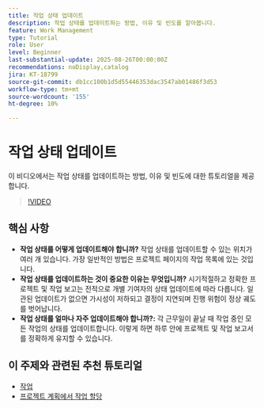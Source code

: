 ```yaml
---
title: 작업 상태 업데이트
description: 작업 상태를 업데이트하는 방법, 이유 및 빈도를 알아봅니다.
feature: Work Management
type: Tutorial
role: User
level: Beginner
last-substantial-update: 2025-08-26T00:00:00Z
recommendations: noDisplay,catalog
jira: KT-18799
source-git-commit: db1cc100b1d5d55446353dac3547ab01486f3d53
workflow-type: tm+mt
source-wordcount: '155'
ht-degree: 10%

---
```


# 작업 상태 업데이트

이 비디오에서는 작업 상태를 업데이트하는 방법, 이유 및 빈도에 대한 튜토리얼을 제공합니다.

>[!VIDEO](https://video.tv.adobe.com/v/3471167/?quality=12&learn=on&enablevpops)

## 핵심 사항

* **작업 상태를 어떻게 업데이트해야 합니까?** 작업 상태를 업데이트할 수 있는 위치가 여러 개 있습니다. 가장 일반적인 방법은 프로젝트 페이지의 작업 목록에 있는 것입니다.
* **작업 상태를 업데이트하는 것이 중요한 이유는 무엇입니까?** 시기적절하고 정확한 프로젝트 및 작업 보고는 전적으로 개별 기여자의 상태 업데이트에 따라 다릅니다. 일관된 업데이트가 없으면 가시성이 저하되고 결정이 지연되며 진행 위험이 정상 궤도를 벗어납니다.
* **작업 상태를 얼마나 자주 업데이트해야 합니까?:** 각 근무일이 끝날 때 작업 중인 모든 작업의 상태를 업데이트합니다. 이렇게 하면 하루 안에 프로젝트 및 작업 보고서를 정확하게 유지할 수 있습니다.


## 이 주제와 관련된 추천 튜토리얼

* [작업](/help/manage-work/tasks/work-with-tasks.md)
* [프로젝트 계획에서 작업 할당](/help/manage-work/tasks/assign-tasks-from-the-project-plan.md)
